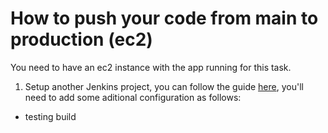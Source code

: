 # How to push your code from main to production (ec2)

You need to have an ec2 instance with the app running for this task.

1. Setup another Jenkins project, you can follow the guide [here](./README.md), you'll need to add some aditional configuration as follows:

- testing build
